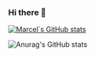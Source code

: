 ### Hi there 👋

[![Marcel´s GitHub stats](https://github-readme-stats.vercel.app/api?username=JostesMarcel)](https://https://github.com/JostesMarcel//github-readme-stats)

![Anurag's GitHub stats](https://github-readme-stats.vercel.app/api?username=JostesMarcel&show_icons=true&theme=synthwave)


<!--
**JostesMarcel/JostesMarcel** is a ✨ _special_ ✨ repository because its `README.md` (this file) appears on your GitHub profile.

Here are some ideas to get you started:

- 🔭 I’m currently working on ...
- 🌱 I’m currently learning ...
- 👯 I’m looking to collaborate on ...
- 🤔 I’m looking for help with ...
- 💬 Ask me about ...
- 📫 How to reach me: ...
- 😄 Pronouns: ...
- ⚡ Fun fact: ...
-->
